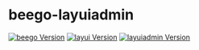 # beego-layuiadmin
[![beego Version](https://badgen.net/badge/beego/1.12.1/green?icon=github)](https://beego.me/)
[![layui Version](https://badgen.net/badge/layui/2.5.6/green?icon=github)](https://www.layui.com/)
[![layuiadmin Version](https://badgen.net/badge/layuiadmin/1.2.1/green?icon=github)](https://www.layui.com/)

